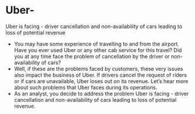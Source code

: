 # Uber-
Uber is facing - driver cancellation and non-availability of cars leading to loss of potential revenue
- You may have some experience of travelling to and from the airport. Have you ever used Uber or any other cab service for this travel? Did you at any time face the problem of cancellation by the driver or non-availability of cars?
- Well, if these are the problems faced by customers, these very issues also impact the business of Uber. If drivers cancel the request of riders or if cars are unavailable, Uber loses out on its revenue. Let’s hear more about such problems that Uber faces during its operations.
- As an analyst, you decide to address the problem Uber is facing - driver cancellation and non-availability of cars leading to loss of potential revenue.
